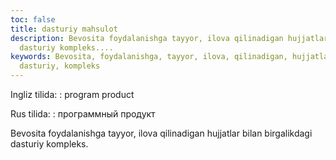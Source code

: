 ```yaml
---
toc: false
title: dasturiy mahsulot
description: Bevosita foydalanishga tayyor, ilova qilinadigan hujjatlar bilan birgalikdagi
  dasturiy kompleks....
keywords: Bevosita, foydalanishga, tayyor, ilova, qilinadigan, hujjatlar, bilan, birgalikdagi,
  dasturiy, kompleks
---
```


Ingliz tilida:
:   program product

Rus tilida:
:   программный продукт

Bevosita foydalanishga tayyor, ilova qilinadigan hujjatlar bilan birgalikdagi dasturiy kompleks.